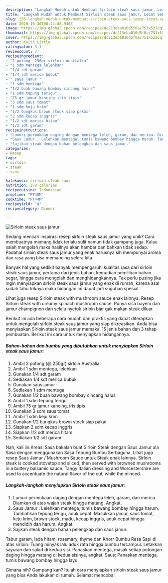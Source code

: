 ```yaml
---
description: "Langkah Mudah untuk Membuat Sirloin steak saus jamur, Lezat Sekali"
title: "Langkah Mudah untuk Membuat Sirloin steak saus jamur, Lezat Sekali"
slug: 156-langkah-mudah-untuk-membuat-sirloin-steak-saus-jamur-lezat-sekali
date: 2020-10-30T08:24:08.930Z
image: https://img-global.cpcdn.com/recipes/dc213eba010d5f0a/751x532cq70/sirloin-steak-saus-jamur-foto-resep-utama.jpg
thumbnail: https://img-global.cpcdn.com/recipes/dc213eba010d5f0a/751x532cq70/sirloin-steak-saus-jamur-foto-resep-utama.jpg
cover: https://img-global.cpcdn.com/recipes/dc213eba010d5f0a/751x532cq70/sirloin-steak-saus-jamur-foto-resep-utama.jpg
author: Keith Little
ratingvalue: 3.1
reviewcount: 7
recipeingredient:
- "2 potong  250gr sirloin Australia"
- "1 sdm mentega lelehkan"
- "1/4 sdt garam"
- "1/4 sdt merica bubuk"
- " saus jamur "
- "1 sdm mentega"
- "1/2 buah bawang bombay cincang halus"
- "1 sdm tepung terigu"
- "75 gr jamur kancing iris tipis"
- "3 sdm saus tomat"
- "1 sdm keju krim"
- "1/2 bungkus brown stock siap pakai"
- "2 sdm kecap inggris"
- "1/2 sdt merica hitam"
- "1/2 sdt garam"
recipeinstructions:
- "Lumuri permukaan daging dengan mentega leleh, garam, dan merica. Diamkan di atas wajah steak hingga matang. Angkat."
- "Saus Jamur : Lelehkan mentega, tumis bawang bombay hingga harum. Tambahkan tepung terigu, aduk cepat. Masukkan jamur, saus tomat, keju krim, brown stock, madu, kecap inggris, aduk cepat hingga mendidih dan harum. Angkat."
- "Sajikan steak dengan bahan pelengkap dan saus jamur."
categories:
- Resep
tags:
- sirloin
- steak
- saus

katakunci: sirloin steak saus 
nutrition: 278 calories
recipecuisine: Indonesian
preptime: "PT30M"
cooktime: "PT44M"
recipeyield: "4"
recipecategory: Dinner

---
```



![Sirloin steak saus jamur](https://img-global.cpcdn.com/recipes/dc213eba010d5f0a/751x532cq70/sirloin-steak-saus-jamur-foto-resep-utama.jpg)

Sedang mencari inspirasi resep sirloin steak saus jamur yang unik? Cara membuatnya memang tidak terlalu sulit namun tidak gampang juga. Kalau salah mengolah maka hasilnya akan hambar dan bahkan tidak sedap. Padahal sirloin steak saus jamur yang enak harusnya sih mempunyai aroma dan rasa yang bisa memancing selera kita.

Banyak hal yang sedikit banyak mempengaruhi kualitas rasa dari sirloin steak saus jamur, pertama dari jenis bahan, kemudian pemilihan bahan segar, hingga cara mengolah dan menghidangkannya. Tak perlu pusing jika ingin menyiapkan sirloin steak saus jamur yang enak di rumah, karena asal sudah tahu triknya maka hidangan ini dapat jadi suguhan spesial.

Lihat juga resep Sirloin steak with mushroom sauce enak lainnya. Resep Sirloin steak with creamy spinach mushroom sauce. Punya sisa bayem dan jamur champignon dan selalu nyetok sirloin biar gak makan steak diluar.


Berikut ini ada beberapa cara mudah dan praktis yang dapat diterapkan untuk mengolah sirloin steak saus jamur yang siap dikreasikan. Anda bisa menyiapkan Sirloin steak saus jamur memakai 15 jenis bahan dan 3 tahap pembuatan. Berikut ini cara untuk menyiapkan hidangannya.

<!--inarticleads1-->

##### Bahan-bahan dan bumbu yang dibutuhkan untuk menyiapkan Sirloin steak saus jamur:

1. Ambil 2 potong (@ 250gr) sirloin Australia
1. Ambil 1 sdm mentega, lelehkan
1. Gunakan 1/4 sdt garam
1. Sediakan 1/4 sdt merica bubuk
1. Gunakan  saus jamur :
1. Sediakan 1 sdm mentega
1. Gunakan 1/2 buah bawang bombay cincang halus
1. Ambil 1 sdm tepung terigu
1. Ambil 75 gr jamur kancing, iris tipis
1. Gunakan 3 sdm saus tomat
1. Ambil 1 sdm keju krim
1. Gunakan 1/2 bungkus brown stock siap pakai
1. Siapkan 2 sdm kecap inggris
1. Siapkan 1/2 sdt merica hitam
1. Sediakan 1/2 sdt garam


Nah, kali ini Kreasi Sasa bakalan buat Sirloin Steak dengan Saus Jamur ala Sasa dengan menggunakan Sasa Tepung Bumbu Serbaguna. Lihat juga resep Saus Jamur / Mushroom Sauce untuk Steak enak lainnya. Sirloin steak is cooked stovetop and sliced, then served with browned mushrooms in a buttery balsamic sauce. Tangy Italian dressing and Worcestershire are used to accentuate the natural flavor of the cut, while the minced. 

<!--inarticleads2-->

##### Langkah-langkah menyiapkan Sirloin steak saus jamur:

1. Lumuri permukaan daging dengan mentega leleh, garam, dan merica. Diamkan di atas wajah steak hingga matang. Angkat.
1. Saus Jamur : Lelehkan mentega, tumis bawang bombay hingga harum. Tambahkan tepung terigu, aduk cepat. Masukkan jamur, saus tomat, keju krim, brown stock, madu, kecap inggris, aduk cepat hingga mendidih dan harum. Angkat.
1. Sajikan steak dengan bahan pelengkap dan saus jamur.


Tabur garam, lada hitam, rosemary, thyme dan Knorr Bumbu Rasa Sapi di atas sirloin. Tuang minyak lalu aduk rata hingga bumbu tercampur. Letakkan sayuran dan salad di kedua sisi. Panaskan mentega, masak setiap potongan daging hingga matang di kedua sisinya, angkat. Saus: Panaskan mentega, tumis bawang bombay hingga layu. 

Gimana nih? Gampang kan? Itulah cara menyiapkan sirloin steak saus jamur yang bisa Anda lakukan di rumah. Selamat mencoba!
